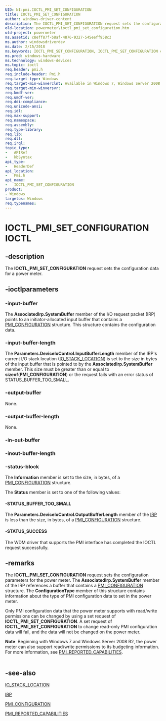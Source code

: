 ```yaml
---
UID: NI:pmi.IOCTL_PMI_SET_CONFIGURATION
title: IOCTL_PMI_SET_CONFIGURATION
author: windows-driver-content
description: The IOCTL_PMI_SET_CONFIGURATION request sets the configuration data for a power meter.
old-location: powermeter\ioctl_pmi_set_configuration.htm
old-project: powermeter
ms.assetid: c8eff87f-b8af-4876-9327-545eeff958c3
ms.author: windowsdriverdev
ms.date: 2/15/2018
ms.keywords: IOCTL_PMI_SET_CONFIGURATION, IOCTL_PMI_SET_CONFIGURATION control, IOCTL_PMI_SET_CONFIGURATION control code [Power Metering and Budgeting Devices], PowerMeterRef_6bfb518f-962c-48c1-b94e-711679fd8057.xml, pmi/IOCTL_PMI_SET_CONFIGURATION, powermeter.ioctl_pmi_set_configuration
ms.prod: windows-hardware
ms.technology: windows-devices
ms.topic: ioctl
req.header: pmi.h
req.include-header: Pmi.h
req.target-type: Windows
req.target-min-winverclnt: Available in Windows 7, Windows Server 2008 R2, and later versions of the Windows operating systems.
req.target-min-winversvr: 
req.kmdf-ver: 
req.umdf-ver: 
req.ddi-compliance: 
req.unicode-ansi: 
req.idl: 
req.max-support: 
req.namespace: 
req.assembly: 
req.type-library: 
req.lib: 
req.dll: 
req.irql: 
topic_type:
-	APIRef
-	kbSyntax
api_type:
-	HeaderDef
api_location:
-	Pmi.h
api_name:
-	IOCTL_PMI_SET_CONFIGURATION
product:
- Windows
targetos: Windows
req.typenames: 
---
```


# IOCTL_PMI_SET_CONFIGURATION IOCTL


## -description


The <b>IOCTL_PMI_SET_CONFIGURATION</b> request sets the configuration data for a power meter.


## -ioctlparameters




### -input-buffer

The <b>AssociatedIrp.SystemBuffer</b> member of the I/O request packet (IRP) points to an initiator-allocated input buffer that contains a <a href="https://msdn.microsoft.com/library/windows/hardware/ff543865">PMI_CONFIGURATION</a> structure. This structure contains the configuration data.


### -input-buffer-length

The <b>Parameters.DeviceIoControl.InputBufferLength</b> member of the IRP's current I/O stack location (<a href="https://msdn.microsoft.com/library/windows/hardware/ff550659">IO_STACK_LOCATION</a>) is set to the size in bytes of the input buffer that is pointed to by the <b>AssociatedIrp.SystemBuffer</b> member. This size must be greater than or equal to <b>sizeof</b>(<b>PMI_CONFIGURATION</b>) or the request fails with an error status of STATUS_BUFFER_TOO_SMALL.


### -output-buffer

None.


### -output-buffer-length

None.


### -in-out-buffer








### -inout-buffer-length








### -status-block

The <b>Information</b> member is set to the size, in bytes, of a <a href="https://msdn.microsoft.com/library/windows/hardware/ff543865">PMI_CONFIGURATION</a> structure.

The <b>Status</b> member is set to one of the following values:




#### -STATUS_BUFFER_TOO_SMALL

The <b>Parameters.DeviceIoControl.OutputBufferLength</b> member of the <a href="https://msdn.microsoft.com/library/windows/hardware/ff550694">IRP</a> is less than the size, in bytes, of a <a href="https://msdn.microsoft.com/library/windows/hardware/ff543865">PMI_CONFIGURATION</a> structure. 


#### -STATUS_SUCCESS

The WDM driver that supports the PMI interface has completed the IOCTL request successfully. 


## -remarks



The <b>IOCTL_PMI_SET_CONFIGURATION</b> request sets the configuration parameters for the power meter. The <b>AssociatedIrp.SystemBuffer</b> member of the IRP references a buffer that contains a <a href="https://msdn.microsoft.com/library/windows/hardware/ff543865">PMI_CONFIGURATION</a> structure. The <b>ConfigurationType</b> member of this structure contains information about the type of PMI configuration data to set in the power meter.

Only PMI configuration data that the power meter supports with read/write permissions can be changed by using a set request of <b>IOCTL_PMI_SET_CONFIGURATION</b>. A set request of <b>IOCTL_PMI_SET_CONFIGURATION</b> to change read-only PMI configuration data will fail, and the data will not be changed on the power meter.

<div class="alert"><b>Note</b>  Beginning with Windows 7 and Windows Server 2008 R2, the power meter can also support read/write permissions to its budgeting information. For more information, see <a href="https://msdn.microsoft.com/library/windows/hardware/ff543902">PMI_REPORTED_CAPABILITIES</a>.</div>
<div> </div>



## -see-also




<a href="https://msdn.microsoft.com/library/windows/hardware/ff550659">IO_STACK_LOCATION</a>



<a href="https://msdn.microsoft.com/library/windows/hardware/ff550694">IRP</a>



<a href="https://msdn.microsoft.com/library/windows/hardware/ff543865">PMI_CONFIGURATION</a>



<a href="https://msdn.microsoft.com/library/windows/hardware/ff543902">PMI_REPORTED_CAPABILITIES</a>
 

 

